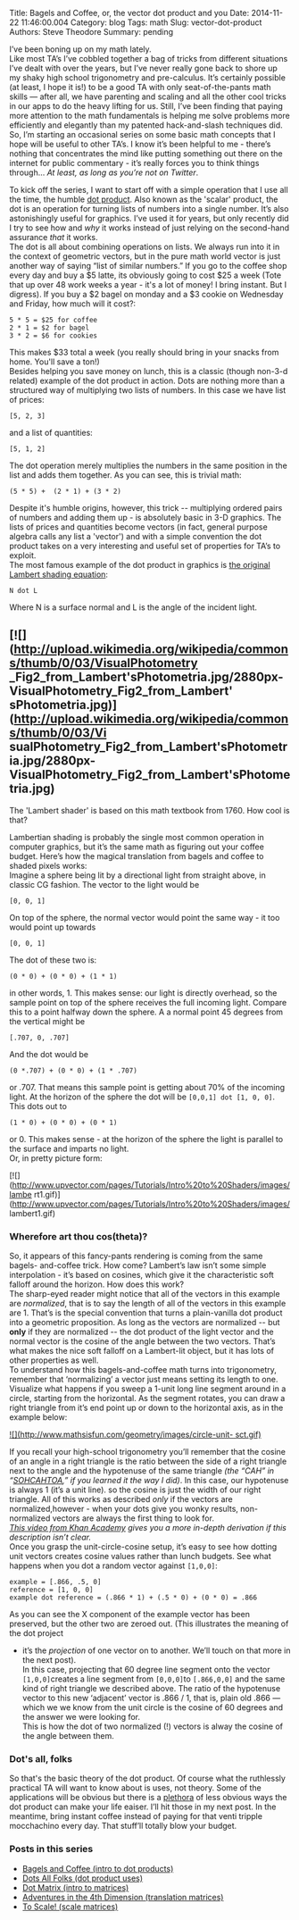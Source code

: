Title: Bagels and Coffee, or, the vector dot product and you
Date: 2014-11-22 11:46:00.004
Category: blog
Tags: math
Slug: vector-dot-product
Authors: Steve Theodore
Summary: pending

I’ve been boning up on my math lately.  
Like most TA’s I’ve cobbled together a bag of tricks from different situations
I’ve dealt with over the years, but I’ve never really gone back to shore up my
shaky high school trigonometry and pre-calculus. It’s certainly possible (at
least, I hope it is!) to be a good TA with only seat-of-the-pants math skills
— after all, we have parenting and scaling and all the other cool tricks in
our apps to do the heavy lifting for us. Still, I’ve been finding that paying
more attention to the math fundamentals is helping me solve problems more
efficiently and elegantly than my patented hack-and-slash techniques did.  
So, I’m starting an occasional series on some basic math concepts that I hope
will be useful to other TA’s. I know it’s been helpful to me - there’s nothing
that concentrates the mind like putting something out there on the internet
for public commentary - it’s really forces you to think things through… _At
least, as long as you’re not on Twitter_.  
  
  
To kick off the series, I want to start off with a simple operation that I use
all the time, the humble [dot
product](http://en.wikipedia.org/wiki/Dot_product). Also known as the 'scalar'
product, the dot is an operation for turning lists of numbers into a single
number. It’s also astonishingly useful for graphics. I’ve used it for years,
but only recently did I try to see how and _why_ it works instead of just
relying on the second-hand assurance _that_ it works.  
The dot is all about combining operations on lists. We always run into it in
the context of geometric vectors, but in the pure math world vector is just
another way of saying “list of similar numbers.” If you go to the coffee shop
every day and buy a $5 latte, its obviously going to cost $25 a week (Tote
that up over 48 work weeks a year - it's a lot of money! I bring instant. But
I digress). If you buy a $2 bagel on monday and a $3 cookie on Wednesday and
Friday, how much will it cost?:  

    
    
    5 * 5 = $25 for coffee  
    2 * 1 = $2 for bagel  
    3 * 2 = $6 for cookies  
    

This makes $33 total a week (you really should bring in your snacks from home.
You'll save a ton!)  
Besides helping you save money on lunch, this is a classic (though non-3-d
related) example of the dot product in action. Dots are nothing more than a
structured way of multiplying two lists of numbers. In this case we have list
of prices:  

    
    
    [5, 2, 3]  
    

and a list of quantities:  

    
    
    [5, 1, 2]  
    

The dot operation merely multiplies the numbers in the same position in the
list and adds them together. As you can see, this is trivial math:  

    
    
    (5 * 5) +  (2 * 1) + (3 * 2)  
      
    

Despite it's humble origins, however, this trick -- multiplying ordered pairs
of numbers and adding them up - is absolutely basic in 3-D graphics. The lists
of prices and quantities become vectors (in fact, general purpose algebra
calls any list a 'vector') and with a simple convention the dot product takes
on a very interesting and useful set of properties for TA’s to exploit.  
The most famous example of the dot product in graphics is [the original
Lambert shading
equation](http://en.wikipedia.org/wiki/Lambertian_reflectance):  

    
    
    N dot L  
    

Where N is a surface normal and L is the angle of the incident light.  
  
  
  
  
  
[![](http://upload.wikimedia.org/wikipedia/commons/thumb/0/03/VisualPhotometry
_Fig2_from_Lambert'sPhotometria.jpg/2880px-VisualPhotometry_Fig2_from_Lambert'
sPhotometria.jpg)](http://upload.wikimedia.org/wikipedia/commons/thumb/0/03/Vi
sualPhotometry_Fig2_from_Lambert'sPhotometria.jpg/2880px-
VisualPhotometry_Fig2_from_Lambert'sPhotometria.jpg)  
---  
The 'Lambert shader' is based on this math textbook from 1760. How cool is
that?  
  
Lambertian shading is probably the single most common operation in computer
graphics, but it’s the same math as figuring out your coffee budget. Here’s
how the magical translation from bagels and coffee to shaded pixels works:  
Imagine a sphere being lit by a directional light from straight above, in
classic CG fashion. The vector to the light would be  

    
    
    [0, 0, 1]  
    

On top of the sphere, the normal vector would point the same way - it too
would point up towards  

    
    
    [0, 0, 1]  
    

The dot of these two is:  

    
    
    (0 * 0) + (0 * 0) + (1 * 1)   
    

in other words, 1. This makes sense: our light is directly overhead, so the
sample point on top of the sphere receives the full incoming light. Compare
this to a point halfway down the sphere. A a normal point 45 degrees from the
vertical might be  

    
    
    [.707, 0, .707]  
    

And the dot would be  

    
    
    (0 *.707) + (0 * 0) + (1 * .707)  
    

or .707. That means this sample point is getting about 70% of the incoming
light. At the horizon of the sphere the dot will be `[0,0,1] dot [1, 0, 0]`.
This dots out to  

    
    
    (1 * 0) + (0 * 0) + (0 * 1)   
    

or 0. This makes sense - at the horizon of the sphere the light is parallel to
the surface and imparts no light.  
Or, in pretty picture form:  

[![](http://www.upvector.com/pages/Tutorials/Intro%20to%20Shaders/images/lambe
rt1.gif)](http://www.upvector.com/pages/Tutorials/Intro%20to%20Shaders/images/
lambert1.gif)

  

### Wherefore art thou cos(theta)?

So, it appears of this fancy-pants rendering is coming from the same bagels-
and-coffee trick. How come? Lambert’s law isn’t some simple interpolation -
it’s based on cosines, which give it the characteristic soft falloff around
the horizon. How does this work?  
The sharp-eyed reader might notice that all of the vectors in this example are
_normalized_, that is to say the length of all of the vectors in this example
are 1. That’s is the special convention that turns a plain-vanilla dot product
into a geometric proposition. As long as the vectors are normalized -- but
**only** if they are normalized -- the dot product of the light vector and the
normal vector is the cosine of the angle between the two vectors. That’s what
makes the nice soft falloff on a Lambert-lit object, but it has lots of other
properties as well.  
To understand how this bagels-and-coffee math turns into trigonometry,
remember that ‘normalizing’ a vector just means setting its length to one.
Visualize what happens if you sweep a 1-unit long line segment around in a
circle, starting from the horizontal. As the segment rotates, you can draw a
right triangle from it’s end point up or down to the horizontal axis, as in
the example below:  
  

[![](http://www.mathsisfun.com/geometry/images/circle-unit-
sct.gif)](http://www.mathsisfun.com/geometry/images/circle-unit-sct.gif)

  
If you recall your high-school trigonometry you’ll remember that the cosine of
an angle in a right triangle is the ratio between the side of a right triangle
next to the angle and the hypotenuse of the same triangle _(the “CAH” in
“[SOHCAHTOA](http://www.mathwords.com/s/sohcahtoa.htm),” if you learned it the
way I did)_. In this case, our hypotenuse is always 1 (it’s a unit line). so
the cosine is just the width of our right triangle. All of this works as
described _only_ if the vectors are normalized,however - when your dots give
you wonky results, non-normalized vectors are always the first thing to look
for.  
_[This video from Khan Academy](https://www.youtube.com/watch?v=ZffZvSH285c)
gives you a more in-depth derivation if this description isn’t clear._  
Once you grasp the unit-circle-cosine setup, it’s easy to see how dotting unit
vectors creates cosine values rather than lunch budgets. See what happens when
you dot a random vector against `[1,0,0]`:  

    
    
    example = [.866, .5, 0]  
    reference = [1, 0, 0]  
    example dot reference = (.866 * 1) + (.5 * 0) + (0 * 0) = .866  
    

As you can see the X component of the example vector has been preserved, but
the other two are zeroed out. (This illustrates the meaning of the dot project
- it’s the _projection_ of one vector on to another. We’ll touch on that more
in the next post).  
In this case, projecting that 60 degree line segment onto the vector
`[1,0,0]`creates a line segment from `[0,0,0]`to `[.866,0,0]` and the same
kind of right triangle we described above. The ratio of the hypotenuse vector
to this new ‘adjacent’ vector is .866 / 1, that is, plain old .866 — which we
we know from the unit circle is the cosine of 60 degrees and the answer we
were looking for.  
This is how the dot of two normalized (!) vectors is alway the cosine of the
angle between them.  

### Dot's all, folks

So that's the basic theory of the dot product. Of course what the ruthlessly
practical TA will want to know about is uses, not theory. Some of the
applications will be obvious but there is a
[plethora](https://www.youtube.com/watch?v=-mTUmczVdik) of less obvious ways
the dot product can make your life eaiser. I’ll hit those in my next post.  In
the meantime, bring instant coffee instead of paying for that venti tripple
mocchachino every day. That stuff’ll totally blow your budget.  
  

###  Posts in this series

  * [Bagels and Coffee (intro to dot products)](http://techartsurvival.blogspot.com/2014/11/bagels-and-coffee-or-vector-dot-product.html)
  * [Dots All Folks (dot product uses)](http://techartsurvival.blogspot.com/2014/11/dots-all-folks.html)
  * [Dot Matrix (intro to matrices)](http://techartsurvival.blogspot.com/2014/12/dot-matrix.html)
  * [Adventures in the 4th Dimension (translation matrices)](http://techartsurvival.blogspot.com/2014/12/adventures-in-4th-dimension.html)
  * [To Scale! (scale matrices)](http://techartsurvival.blogspot.com/2015/01/to-scale.html)

  


